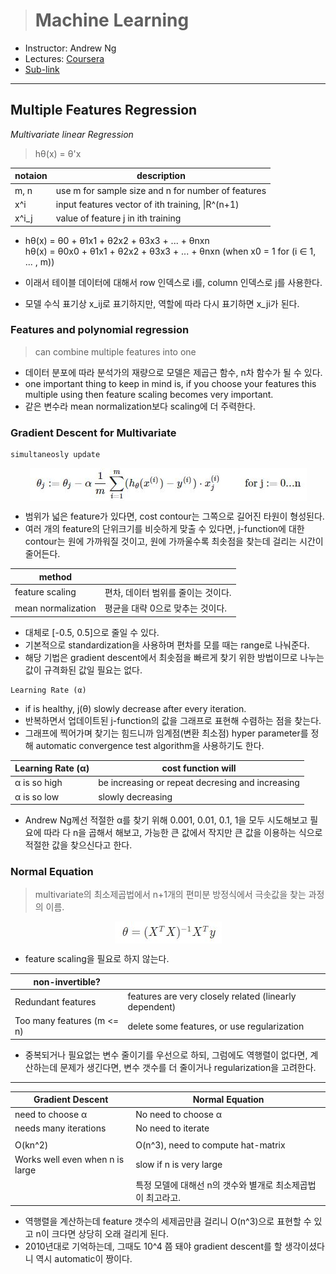 > # Machine Learning

- Instructor: Andrew Ng
- Lectures: [Coursera](https://www.coursera.org/learn/machine-learning?action=enroll)
- [Sub-link](https://www.coursera.org/lecture/machine-learning/model-representation-db3jS?utm_source=link&utm_medium=in_course_lecture&utm_content=page_share&utm_campaign=overlay_button)

---

## Multiple Features Regression

_Multivariate linear Regression_

> hθ(x) = θ'x

| notaion | description                                        |
| ------- | -------------------------------------------------- |
| m, n    | use m for sample size and n for number of features |
| x^i     | input features vector of ith training, \|R^(n+1)   |
| x^i_j   | value of feature j in ith training                 |

- hθ(x) = θ0 + θ1x1 + θ2x2 + θ3x3 + ... + θnxn<br />
  hθ(x) = θ0x0 + θ1x1 + θ2x2 + θ3x3 + ... + θnxn (when x0 = 1 for (i ∈ 1, ... , m))

- 이래서 테이블 데이터에 대해서 row 인덱스로 i를, column 인덱스로 j를 사용한다.
- 모델 수식 표기상 x_ij로 표기하지만, 역할에 따라 다시 표기하면 x_ji가 된다.

### Features and polynomial regression

> can combine multiple features into one

- 데이터 분포에 따라 분석가의 재량으로 모델은 제곱근 함수, n차 함수가 될 수 있다.
- one important thing to keep in mind is, if you choose your features this multiple using then feature scaling becomes very important.
- 같은 변수라 mean normalization보다 scaling에 더 주력한다.

### Gradient Descent for Multivariate

```
simultaneosly update
```

<img src="images/gradient_descent2.JPG" style="display: block; margin: auto;" />

- 범위가 넓은 feature가 있다면, cost contour는 그쪽으로 길어진 타원이 형성된다.
- 여러 개의 feature의 단위크기를 비슷하게 맞출 수 있다면, j-function에 대한 contour는 원에 가까워질 것이고, 원에 가까울수록 최솟점을 찾는데 걸리는 시간이 줄어든다.

| method             |                                    |
| ------------------ | ---------------------------------- |
| feature scaling    | 편차, 데이터 범위를 줄이는 것이다. |
| mean normalization | 평균을 대략 0으로 맞추는 것이다.   |

- 대체로 [-0.5, 0.5]으로 줄일 수 있다.
- 기본적으로 standardization을 사용하며 편차를 모를 때는 range로 나눠준다.
- 해당 기법은 gradient descent에서 최솟점을 빠르게 찾기 위한 방법이므로 나누는 값이 규격화된 값일 필요는 없다.

```
Learning Rate (α)
```

- if is healthy, j(θ) slowly decrease after every iteration.
- 반복하면서 업데이트된 j-function의 값을 그래프로 표현해 수렴하는 점을 찾는다.
- 그래프에 찍어가며 찾기는 힘드니까 임계점(변환 최소점) hyper parameter를 정해 automatic convergence test algorithm을 사용하기도 한다.

| Learning Rate (α) | cost function will                               |
| ----------------- | ------------------------------------------------ |
| α is so high      | be increasing or repeat decresing and increasing |
| α is so low       | slowly decreasing                                |

- Andrew Ng께선 적절한 α를 찾기 위해 0.001, 0.01, 0.1, 1을 모두 시도해보고 필요에 따라 다 n을 곱해서 해보고, 가능한 큰 값에서 작지만 큰 값을 이용하는 식으로 적절한 값을 찾으신다고 한다.

### Normal Equation

> multivariate의 최소제곱법에서 n+1개의 편미분 방정식에서 극솟값을 찾는 과정의 이름.

<img src="images/normal_equation.JPG" style="display: block; margin: auto;" />

- feature scaling을 필요로 하지 않는다.

| non-invertible?            |                                                        |
| -------------------------- | ------------------------------------------------------ |
| Redundant features         | features are very closely related (linearly dependent) |
| Too many features (m <= n) | delete some features, or use regularization            |

- 중복되거나 필요없는 변수 줄이기를 우선으로 하되, 그럼에도 역행렬이 없다면, 계산하는데 문제가 생긴다면, 변수 갯수를 더 줄이거나 regularization을 고려한다.

---

| Gradient Descent                | Normal Equation                                             |
| ------------------------------- | ----------------------------------------------------------- |
| need to choose α                | No need to choose α                                         |
| needs many iterations           | No need to iterate                                          |
|                                 |                                                             |
| O(kn^2)                         | O(n^3), need to compute hat-matrix                          |
| Works well even when n is large | slow if n is very large                                     |
|                                 | 특정 모델에 대해선 n의 갯수와 별개로 최소제곱법이 최고라고. |

- 역행렬을 계산하는데 feature 갯수의 세제곱만큼 걸리니 O(n^3)으로 표현할 수 있고 n이 크다면 상당히 오래 걸리게 된다.
- 2010년대로 기억하는데, 그때도 10^4 쯤 돼야 gradient descent를 할 생각이셨다니 역시 automatic이 짱이다.
